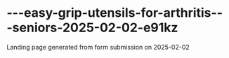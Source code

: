 # ---easy-grip-utensils-for-arthritis---seniors-2025-02-02-e91kz
Landing page generated from form submission on 2025-02-02
